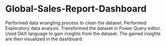 # Global-Sales-Report-Dashboard

Performed data wrangling process to clean the dataset.
Performed Exploratory data analysis.
Transformed the dataset in Power Query editor.
Used DAX language to gain insights from the dataset.
The gained insights are then visualized in the dashboard.
